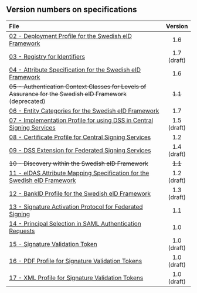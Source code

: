 
## Version numbers on specifications ##

| File | Version |
| :--- | :---: |   
| [02 - Deployment Profile for the Swedish eID Framework](02%20-%20Deployment%20Profile%20for%20the%20Swedish%20eID%20Framework.md) | 1.6 |
| [03 - Registry for Identifiers](03%20-%20Registry%20for%20Identifiers.md) | 1.7<br />(draft) |
| [04 - Attribute Specification for the Swedish eID Framework](04%20-%20Attribute%20Specification%20for%20the%20Swedish%20eID%20Framework.md) | 1.6 |
| ~~05 - Authentication Context Classes for Levels of Assurance for the Swedish eID Framework~~ (deprecated) | ~~1.1~~ |
| [06 - Entity Categories for the Swedish eID Framework](06%20-%20Entity%20Categories%20for%20the%20Swedish%20eID%20Framework.md) | 1.7 |
| [07 - Implementation Profile for using DSS in Central Signing Services](07%20-%20Implementation%20Profile%20for%20using%20DSS%20in%20Central%20Signing%20Services.md) | 1.5<br />(draft) |
| [08 - Certificate Profile for Central Signing Services](08%20-%20Certificate%20Profile%20for%20Central%20Signing%20Services.md) | 1.2 |
| [09 - DSS Extension for Federated Signing Services](09%20-%20DSS%20Extension%20for%20Federated%20Signing%20Services.md) | 1.4<br />(draft) |
| ~~10 - Discovery within the Swedish eID Framework~~ | ~~1.1~~ |
| [11 - eIDAS Attribute Mapping Specification for the Swedish eID Framework](11%20-%20eIDAS%20Constructed%20Attributes%20Specification%20for%20the%20Swedish%20eID%20Framework.md) | 1.2<br/>(draft) |
| [12 - BankID Profile for the Swedish eID Framework](12%20-%20BankID%20Profile%20for%20the%20Swedish%20eID%20Framework.md) | 1.3<br />(draft) |
| [13 - Signature Activation Protocol for Federated Signing](13%20-%20Signature%20Activation%20Protocol.md) | 1.1 |
| [14 - Principal Selection in SAML Authentication Requests](14%20-%20Principal%20Selection%20in%20SAML%20Authentication%20Requests.md) | 1.0 |
| [15 - Signature Validation Token](15%20-%20Signature%20Validation%20Token.md) | 1.0<br/>(draft) |
| [16 - PDF Profile for Signature Validation Tokens](16%20-%20PDF%20Profile%20for%20Signature%20Validation%20Tokens.md) | 1.0<br/>(draft) |
| [17 - XML Profile for Signature Validation Tokens](17%20-%20XML%20Profile%20for%20Signature%20Validation%20Tokens.md) | 1.0<br/>(draft) |



